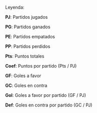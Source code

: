 Leyenda:

**PJ**: Partidos jugados

**PG**: Partidos ganados

**PE**: Partidos empatados

**PP**: Partidos perdidos

**Pts**: Puntos totales

**Coef**: Puntos por partido (Pts / PJ)

**GF**: Goles a favor

**GC**: Goles en contra

**Gol**: Goles a favor por partido (GF / PJ)

**Def**: Goles en contra por partido (GC / PJ)
